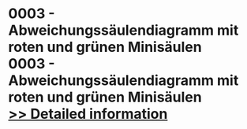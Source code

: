 # 0003 - Abweichungssäulendiagramm mit roten und grünen Minisäulen<br />0003 - Abweichungssäulendiagramm mit roten und grünen Minisäulen<br />[>> Detailed information](https://secure.shareit.com/shareit/product.html?productid=300639751&affiliateid=200057808)